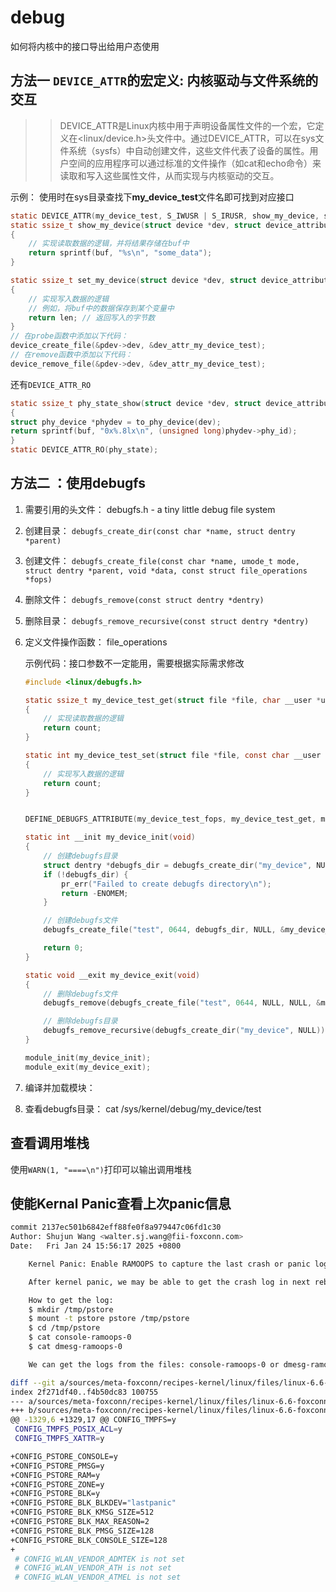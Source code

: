 # debug

如何将内核中的接口导出给用户态使用

## 方法一 `DEVICE_ATTR`的宏定义: 内核驱动与文件系统的交互

>> DEVICE_ATTR是Linux内核中用于声明设备属性文件的一个宏，它定义在<linux/device.h>头文件中。通过DEVICE_ATTR，可以在sys文件系统（sysfs）中自动创建文件，这些文件代表了设备的属性。用户空间的应用程序可以通过标准的文件操作（如cat和echo命令）来读取和写入这些属性文件，从而实现与内核驱动的交互。

示例： 使用时在sys目录查找下**my_device_test**文件名即可找到对应接口

```c
static DEVICE_ATTR(my_device_test, S_IWUSR | S_IRUSR, show_my_device, set_my_device); // my_device_test是属性文件名，S_IWUSR | S_IRUSR是文件权限，show_my_device和set_my_device是读取和写入属性文件的回调函数。
static ssize_t show_my_device(struct device *dev, struct device_attribute *attr, char *buf)
{
    // 实现读取数据的逻辑，并将结果存储在buf中
    return sprintf(buf, "%s\n", "some_data");
}

static ssize_t set_my_device(struct device *dev, struct device_attribute *attr, const char *buf, size_t len)
{
    // 实现写入数据的逻辑
    // 例如，将buf中的数据保存到某个变量中
    return len; // 返回写入的字节数
}
// 在probe函数中添加以下代码：
device_create_file(&pdev->dev, &dev_attr_my_device_test);
// 在remove函数中添加以下代码：
device_remove_file(&pdev->dev, &dev_attr_my_device_test);
```

还有`DEVICE_ATTR_RO`

```c
static ssize_t phy_state_show(struct device *dev, struct device_attribute *attr, char *buf)
{
struct phy_device *phydev = to_phy_device(dev);
return sprintf(buf, "0x%.8lx\n", (unsigned long)phydev->phy_id);
}
static DEVICE_ATTR_RO(phy_state);

```

## 方法二 ：使用debugfs

1. 需要引用的头文件： debugfs.h - a tiny little debug file system
1. 创建目录： `debugfs_create_dir(const char *name, struct dentry *parent)`
1. 创建文件： `debugfs_create_file(const char *name, umode_t mode, struct dentry *parent, void *data, const struct file_operations *fops)`
1. 删除文件： `debugfs_remove(const struct dentry *dentry)`
1. 删除目录： `debugfs_remove_recursive(const struct dentry *dentry)`
1. 定义文件操作函数： file_operations

    示例代码：接口参数不一定能用，需要根据实际需求修改

    ```c
    #include <linux/debugfs.h>

    static ssize_t my_device_test_get(struct file *file, char __user *user_buf, size_t count, loff_t *ppos)
    {
        // 实现读取数据的逻辑
        return count;
    }

    static int my_device_test_set(struct file *file, const char __user *user_buf, size_t count, loff_t *ppos)
    {
        // 实现写入数据的逻辑
        return count;
    }


    DEFINE_DEBUGFS_ATTRIBUTE(my_device_test_fops, my_device_test_get, my_device_test_set, "");

    static int __init my_device_init(void)
    {
        // 创建debugfs目录
        struct dentry *debugfs_dir = debugfs_create_dir("my_device", NULL);
        if (!debugfs_dir) {
            pr_err("Failed to create debugfs directory\n");
            return -ENOMEM;
        }

        // 创建debugfs文件
        debugfs_create_file("test", 0644, debugfs_dir, NULL, &my_device_test_fops);

        return 0;
    }

    static void __exit my_device_exit(void)
    {
        // 删除debugfs文件
        debugfs_remove(debugfs_create_file("test", 0644, NULL, NULL, &my_device_test_fops));

        // 删除debugfs目录
        debugfs_remove_recursive(debugfs_create_dir("my_device", NULL));
    }

    module_init(my_device_init);
    module_exit(my_device_exit);
    ```

1. 编译并加载模块：
1. 查看debugfs目录： cat /sys/kernel/debug/my_device/test

## 查看调用堆栈

使用`WARN(1, "====\n")`打印可以输出调用堆栈

## 使能Kernal Panic查看上次panic信息

```sh
commit 2137ec501b6842eff88fe0f8a979447c06fd1c30
Author: Shujun Wang <walter.sj.wang@fii-foxconn.com>
Date:   Fri Jan 24 15:56:17 2025 +0800

    Kernel Panic: Enable RAMOOPS to capture the last crash or panic log to RAM

    After kernel panic, we may be able to get the crash log in next reboot

    How to get the log:
    $ mkdir /tmp/pstore
    $ mount -t pstore pstore /tmp/pstore
    $ cd /tmp/pstore
    $ cat console-ramoops-0
    $ cat dmesg-ramoops-0

    We can get the logs from the files: console-ramoops-0 or dmesg-ramoops-0

diff --git a/sources/meta-foxconn/recipes-kernel/linux/files/linux-6.6-foxconn/arch/arm64/configs/defconfig b/sources/meta-foxconn/recipes-kernel/linux/files/linux-6.6-foxconn/arch/arm64/configs/defconfig
index 2f271df40..f4b50dc83 100755
--- a/sources/meta-foxconn/recipes-kernel/linux/files/linux-6.6-foxconn/arch/arm64/configs/defconfig
+++ b/sources/meta-foxconn/recipes-kernel/linux/files/linux-6.6-foxconn/arch/arm64/configs/defconfig
@@ -1329,6 +1329,17 @@ CONFIG_TMPFS=y
 CONFIG_TMPFS_POSIX_ACL=y
 CONFIG_TMPFS_XATTR=y

+CONFIG_PSTORE_CONSOLE=y
+CONFIG_PSTORE_PMSG=y
+CONFIG_PSTORE_RAM=y
+CONFIG_PSTORE_ZONE=y
+CONFIG_PSTORE_BLK=y
+CONFIG_PSTORE_BLK_BLKDEV="lastpanic"
+CONFIG_PSTORE_BLK_KMSG_SIZE=512
+CONFIG_PSTORE_BLK_MAX_REASON=2
+CONFIG_PSTORE_BLK_PMSG_SIZE=128
+CONFIG_PSTORE_BLK_CONSOLE_SIZE=128
+
 # CONFIG_WLAN_VENDOR_ADMTEK is not set
 # CONFIG_WLAN_VENDOR_ATH is not set
 # CONFIG_WLAN_VENDOR_ATMEL is not set
```
